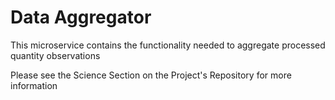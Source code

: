 # Data Aggregator

This microservice contains the functionality needed to aggregate processed quantity observations

Please see the Science Section on the Project's Repository for more information



